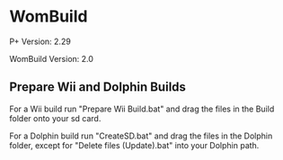 # WomBuild

P+ Version: 2.29

WomBuild Version: 2.0

## Prepare Wii and Dolphin Builds

For a Wii build run "Prepare Wii Build.bat" and drag the files in the Build folder onto your sd card.

For a Dolphin build run "CreateSD.bat" and drag the files in the Dolphin folder, except for "Delete files (Update).bat" into your Dolphin path.
